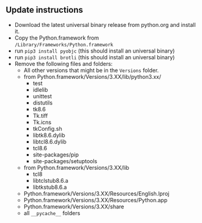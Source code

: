 ## Update instructions
- Download the latest universal binary release from python.org and install it.
- Copy the Python.framework from `/Library/Frameworks/Python.framework`
- run `pip3 install pyobjc` (this should install an universal binary)
- run `pip3 install brotli` (this should install an universal binary)
- Remove the following files and folders:
	- All other versions that might be in the `Versions` folder. 
	- from Python.framework/Versions/3.XX/lib/python3.xx/
		- test
		- idlelib
		- unittest
		- distutils
		- tk8.6
		- Tk.tiff
		- Tk.icns
		- tkConfig.sh
		- libtk8.6.dylib
		- libtcl8.6.dylib
		- tcl8.6
		- site-packages/pip
		- site-packages/setuptools
	- from Python.framework/Versions/3.XX/lib
		- tcl8
		- libtclstub8.6.a
		- libtkstub8.6.a
	- Python.framework/Versions/3.XX/Resources/English.lproj
	- Python.framework/Versions/3.XX/Resources/Python.app
	- Python.framework/Versions/3.XX/share
	- all `__pycache__` folders